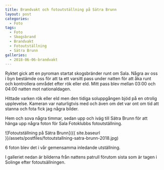 ```yaml
---
title: Brandvakt och fotoutställning på Sätra Brunn
layout: post
categories:
  - Foto
tags:
  - Foto
  - Skogsbrand
  - Brandvakt
  - Fotoutställning
  - Sätra Brunn
galleries:
  - 2018-06-06-brandvakt
---
```


Ryktet gick att en pyroman startat skogsbränder runt om Sala. Några av oss i byn bestämde oss för att ta ett varsitt pass under natten för att åka runt och kontrollera området efter rök eller eld. Mitt pass blev mellan 03:00 och 04:00 natten mot nationaldagen.

Hittade varken rök eller eld men den tidiga soluppgången bjöd på en otrolig upplevelse. Kameran var naturligtvis med och även om det var ont om tid att stanna och fota fick jag några bilder.

Hem och sova några timmar, sedan upp och iväg till Sätra Brunn för att hänga upp några foton för Sala Fotoklubbs fotoutställning.

![Fotoutställning på Sätra Brunn]({{ site.baseurl }}/assets/postfiles/fotoutstallning-satra-brunn-2018.jpg)

6 foton blev det i vår gemensamma inledande utställning.

I galleriet nedan är bilderna från nattens patrull förutom sista som är tagen i Solinge efter fotoutsällningen.
